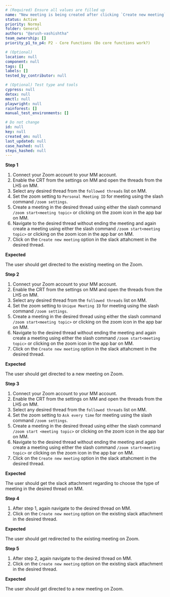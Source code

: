 ```yaml
---
# (Required) Ensure all values are filled up
name: "New meeting is being created after clicking `Create new meeting` in the threads view. "
status: Active
priority: Normal
folder: General
authors: "@arush-vashishtha"
team_ownership: []
priority_p1_to_p4: P2 - Core Functions (Do core functions work?)

# (Optional)
location: null
component: null
tags: []
labels: []
tested_by_contributor: null

# (Optional) Test type and tools
cypress: null
detox: null
mmctl: null
playwright: null
rainforest: []
manual_test_environments: []

# Do not change
id: null
key: null
created_on: null
last_updated: null
case_hashed: null
steps_hashed: null
---
```


**Step 1**

1. Connect your Zoom account to your MM account.
2. Enable the CRT from the settings on MM and open the threads from the LHS on MM.
3. Select any desired thread from the `followed threads` list on MM.
4. Set the zoom setting to `Personal Meeting ID` for meeting using the slash command `/zoom settings`.
5. Create a meeting in the desired thread using either the slash command `/zoom start<meeting topic>` or clicking on the zoom icon in the app bar on MM.
6. Navigate to the desired thread without ending the meeting and again create a meeting using either the slash command `/zoom start<meeting topic>` or clicking on the zoom icon in the app bar on MM.
7. Click on the `Create new meeting` option in the slack attahcment in the desired thread.

**Expected**

The user should get directed to the existing meeting on the Zoom.

**Step 2**

1. Connect your Zoom account to your MM account.
2. Enable the CRT from the settings on MM and open the threads from the LHS on MM.
3. Select any desired thread from the `followed threads` list on MM.
4. Set the zoom setting to `Unique Meeting ID` for meeting using the slash command `/zoom settings`.
5. Create a meeting in the desired thread using either the slash command `/zoom start<meeting topic>` or clicking on the zoom icon in the app bar on MM.
6. Navigate to the desired thread without ending the meeting and again create a meeting using either the slash command `/zoom start<meeting topic>` or clicking on the zoom icon in the app bar on MM.
7. Click on the `Create new meeting` option in the slack attahcment in the desired thread.

**Expected**

The user should get directed to a new meeting on Zoom.

**Step 3**

1. Connect your Zoom account to your MM account.
2. Enable the CRT from the settings on MM and open the threads from the LHS on MM.
3. Select any desired thread from the `followed threads` list on MM.
4. Set the zoom setting to `Ask every time` for meeting using the slash command `/zoom settings`.
5. Create a meeting in the desired thread using either the slash command `/zoom start <meeting topic>` or clicking on the zoom icon in the app bar on MM.
6. Navigate to the desired thread without ending the meeting and again create a meeting using either the slash command `/zoom start<meeting topic>` or clicking on the zoom icon in the app bar on MM.
7. Click on the `Create new meeting` option in the slack attahcment in the desired thread.

**Expected**

The user should get the slack attachment regarding to choose the type of meeting in the desired thread on MM.

**Step 4**

1. After step 1, again navigate to the desired thread on MM.
2. Click on the `Create new meeting` option on the existing slack attachment in the desired thread.

**Expected**

The user should get redirected to the existing meeting on Zoom.

**Step 5**

1. After step 2, again navigate to the desired thread on MM.
2. Click on the `Create new meeting` option on the existing slack attachment in the desired thread.

**Expected**

The user should get directed to a new meeting on Zoom.